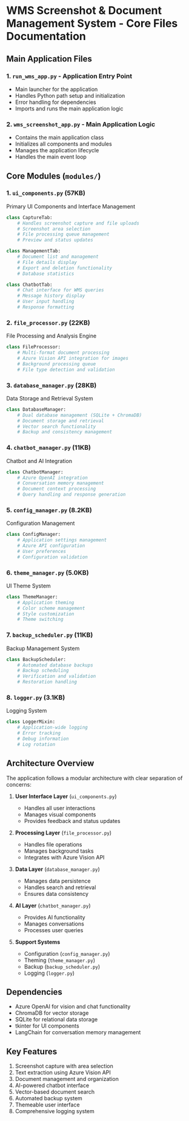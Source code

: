 # WMS Screenshot & Document Management System - Core Files Documentation

## Main Application Files

### 1. `run_wms_app.py` - Application Entry Point
- Main launcher for the application
- Handles Python path setup and initialization
- Error handling for dependencies
- Imports and runs the main application logic

### 2. `wms_screenshot_app.py` - Main Application Logic
- Contains the main application class
- Initializes all components and modules
- Manages the application lifecycle
- Handles the main event loop

## Core Modules (`modules/`)

### 1. `ui_components.py` (57KB)
Primary UI Components and Interface Management
```python
class CaptureTab:
    # Handles screenshot capture and file uploads
    # Screenshot area selection
    # File processing queue management
    # Preview and status updates

class ManagementTab:
    # Document list and management
    # File details display
    # Export and deletion functionality
    # Database statistics

class ChatbotTab:
    # Chat interface for WMS queries
    # Message history display
    # User input handling
    # Response formatting
```

### 2. `file_processor.py` (22KB)
File Processing and Analysis Engine
```python
class FileProcessor:
    # Multi-format document processing
    # Azure Vision API integration for images
    # Background processing queue
    # File type detection and validation
```

### 3. `database_manager.py` (28KB)
Data Storage and Retrieval System
```python
class DatabaseManager:
    # Dual database management (SQLite + ChromaDB)
    # Document storage and retrieval
    # Vector search functionality
    # Backup and consistency management
```

### 4. `chatbot_manager.py` (11KB)
Chatbot and AI Integration
```python
class ChatbotManager:
    # Azure OpenAI integration
    # Conversation memory management
    # Document context processing
    # Query handling and response generation
```

### 5. `config_manager.py` (8.2KB)
Configuration Management
```python
class ConfigManager:
    # Application settings management
    # Azure API configuration
    # User preferences
    # Configuration validation
```

### 6. `theme_manager.py` (5.0KB)
UI Theme System
```python
class ThemeManager:
    # Application theming
    # Color scheme management
    # Style customization
    # Theme switching
```

### 7. `backup_scheduler.py` (11KB)
Backup Management System
```python
class BackupScheduler:
    # Automated database backups
    # Backup scheduling
    # Verification and validation
    # Restoration handling
```

### 8. `logger.py` (3.1KB)
Logging System
```python
class LoggerMixin:
    # Application-wide logging
    # Error tracking
    # Debug information
    # Log rotation
```

## Architecture Overview

The application follows a modular architecture with clear separation of concerns:

1. **User Interface Layer** (`ui_components.py`)
   - Handles all user interactions
   - Manages visual components
   - Provides feedback and status updates

2. **Processing Layer** (`file_processor.py`)
   - Handles file operations
   - Manages background tasks
   - Integrates with Azure Vision API

3. **Data Layer** (`database_manager.py`)
   - Manages data persistence
   - Handles search and retrieval
   - Ensures data consistency

4. **AI Layer** (`chatbot_manager.py`)
   - Provides AI functionality
   - Manages conversations
   - Processes user queries

5. **Support Systems**
   - Configuration (`config_manager.py`)
   - Theming (`theme_manager.py`)
   - Backup (`backup_scheduler.py`)
   - Logging (`logger.py`)

## Dependencies
- Azure OpenAI for vision and chat functionality
- ChromaDB for vector storage
- SQLite for relational data storage
- tkinter for UI components
- LangChain for conversation memory management

## Key Features
1. Screenshot capture with area selection
2. Text extraction using Azure Vision API
3. Document management and organization
4. AI-powered chatbot interface
5. Vector-based document search
6. Automated backup system
7. Themeable user interface
8. Comprehensive logging system
